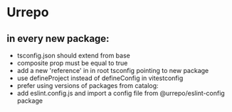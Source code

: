 # Urrepo

## in every new package:

- tsconfig.json should extend from base
- composite prop must be equal to true
- add a new 'reference' in in root tsconfig pointing to new package
- use defineProject instead of defineConfig in vitestconfig
- prefer using versions of packages from catalog:
- add eslint.config.js and import a config file from @urrepo/eslint-config package
